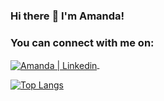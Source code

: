 ### Hi there :penguin: I'm Amanda!

<h3><b>You can connect with me on:</b></h3>
<a href="https://www.linkedin.com/in/amanda-cheng-wei-qi/" target="_blank">
  <img align="center" alt="Amanda | Linkedin" src="https://img.shields.io/badge/LinkedIn-0077B5?style=for-the-badge&logo=linkedin&logoColor=white" />
</a> &nbsp;&nbsp;

[![Top Langs](https://github-readme-stats.vercel.app/api/top-langs/?username=amandacwq&layout=compact&theme=github_dark&hide_border=true)](https://github.com/amandacwq)
